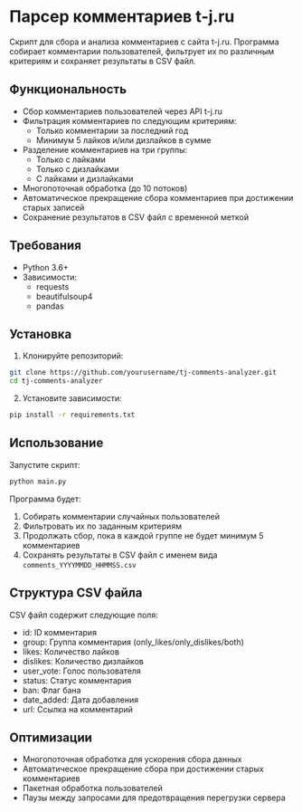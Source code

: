 # Парсер комментариев t-j.ru

Скрипт для сбора и анализа комментариев с сайта t-j.ru. Программа собирает комментарии пользователей, фильтрует их по различным критериям и сохраняет результаты в CSV файл.

## Функциональность

- Сбор комментариев пользователей через API t-j.ru
- Фильтрация комментариев по следующим критериям:
  - Только комментарии за последний год
  - Минимум 5 лайков и/или дизлайков в сумме
- Разделение комментариев на три группы:
  - Только с лайками
  - Только с дизлайками
  - С лайками и дизлайками
- Многопоточная обработка (до 10 потоков)
- Автоматическое прекращение сбора комментариев при достижении старых записей
- Сохранение результатов в CSV файл с временной меткой

## Требования

- Python 3.6+
- Зависимости:
  - requests
  - beautifulsoup4
  - pandas

## Установка

1. Клонируйте репозиторий:
```bash
git clone https://github.com/yourusername/tj-comments-analyzer.git
cd tj-comments-analyzer
```

2. Установите зависимости:
```bash
pip install -r requirements.txt
```

## Использование

Запустите скрипт:
```bash
python main.py
```

Программа будет:
1. Собирать комментарии случайных пользователей
2. Фильтровать их по заданным критериям
3. Продолжать сбор, пока в каждой группе не будет минимум 5 комментариев
4. Сохранять результаты в CSV файл с именем вида `comments_YYYYMMDD_HHMMSS.csv`

## Структура CSV файла

CSV файл содержит следующие поля:
- id: ID комментария
- group: Группа комментария (only_likes/only_dislikes/both)
- likes: Количество лайков
- dislikes: Количество дизлайков
- user_vote: Голос пользователя
- status: Статус комментария
- ban: Флаг бана
- date_added: Дата добавления
- url: Ссылка на комментарий

## Оптимизации

- Многопоточная обработка для ускорения сбора данных
- Автоматическое прекращение сбора при достижении старых комментариев
- Пакетная обработка пользователей
- Паузы между запросами для предотвращения перегрузки сервера 